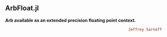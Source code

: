 ## ArbFloat.jl
__Arb available as an extended precision floating point context.__
```ruby
                                                       Jeffrey Sarnoff © 2016-Mar-26 at New York
```

